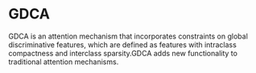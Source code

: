 # GDCA
GDCA is an attention mechanism that incorporates constraints on global discriminative features, which are defined as features with intraclass compactness and interclass sparsity.GDCA adds new functionality to traditional attention mechanisms.
